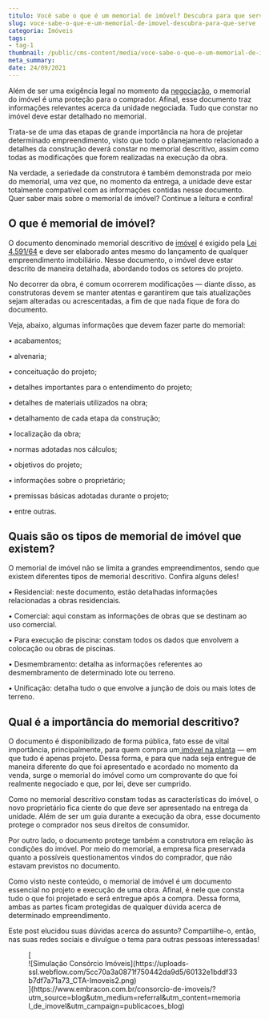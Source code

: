 ```yaml
---
titulo: Você sabe o que é um memorial de imóvel? Descubra para que serve!
slug: voce-sabe-o-que-e-um-memorial-de-imovel-descubra-para-que-serve
categoria: Imóveis
tags:
- tag-1
thumbnail: /public/cms-content/media/voce-sabe-o-que-e-um-memorial-de-imovel-descubra-para-que-serve.jpg
meta_summary: 
date: 24/09/2021
---
```

Além de ser uma exigência legal no momento da [negociação](https://blog.movingimoveis.com.br/entenda-como-funciona-o-contrato-de-compra-e-venda-de-imovel/), o memorial do imóvel é uma proteção para o comprador. Afinal, esse documento traz informações relevantes acerca da unidade negociada. Tudo que constar no imóvel deve estar detalhado no memorial.

Trata-se de uma das etapas de grande importância na hora de projetar determinado empreendimento, visto que todo o planejamento relacionado a detalhes da construção deverá constar no memorial descritivo, assim como todas as modificações que forem realizadas na execução da obra.

Na verdade, a seriedade da construtora é também demonstrada por meio do memorial, uma vez que, no momento da entrega, a unidade deve estar totalmente compatível com as informações contidas nesse documento. Quer saber mais sobre o memorial de imóvel? Continue a leitura e confira!

O que é memorial de imóvel?
---------------------------

O documento denominado memorial descritivo de [imóvel](https://blog.movingimoveis.com.br/7-erros-que-voce-nao-deve-cometer-ao-comprar-um-imovel/) é exigido pela [Lei 4.591/64](http://www.planalto.gov.br/ccivil_03/leis/l4591.htm) e deve ser elaborado antes mesmo do lançamento de qualquer empreendimento imobiliário. Nesse documento, o imóvel deve estar descrito de maneira detalhada, abordando todos os setores do projeto.

No decorrer da obra, é comum ocorrerem modificações — diante disso, as construtoras devem se manter atentas e garantirem que tais atualizações sejam alteradas ou acrescentadas, a fim de que nada fique de fora do documento.

Veja, abaixo, algumas informações que devem fazer parte do memorial:

 • acabamentos;

 • alvenaria;

 • conceituação do projeto;

 • detalhes importantes para o entendimento do projeto;

 • detalhes de materiais utilizados na obra;

 • detalhamento de cada etapa da construção;

 • localização da obra;

 • normas adotadas nos cálculos;

 • objetivos do projeto;

 • informações sobre o proprietário;

 • premissas básicas adotadas durante o projeto;

 • entre outras.

Quais são os tipos de memorial de imóvel que existem?
-----------------------------------------------------

O memorial de imóvel não se limita a grandes empreendimentos, sendo que existem diferentes tipos de memorial descritivo. Confira alguns deles!

 • Residencial: neste documento, estão detalhadas informações relacionadas a obras residenciais.

 • Comercial: aqui constam as informações de obras que se destinam ao uso comercial.

 • Para execução de piscina: constam todos os dados que envolvem a colocação ou obras de piscinas.

 • Desmembramento: detalha as informações referentes ao desmembramento de determinado lote ou terreno.

 • Unificação: detalha tudo o que envolve a junção de dois ou mais lotes de terreno.

Qual é a importância do memorial descritivo?
--------------------------------------------

O documento é disponibilizado de forma pública, fato esse de vital importância, principalmente, para quem compra um[ imóvel na planta](https://www.embracon.com.br/blog/saiba-como-comprar-apartamento-na-planta-com-consorcio) — em que tudo é apenas projeto. Dessa forma, e para que nada seja entregue de maneira diferente do que foi apresentado e acordado no momento da venda, surge o memorial do imóvel como um comprovante do que foi realmente negociado e que, por lei, deve ser cumprido.

Como no memorial descritivo constam todas as características do imóvel, o novo proprietário fica ciente do que deve ser apresentado na entrega da unidade. Além de ser um guia durante a execução da obra, esse documento protege o comprador nos seus direitos de consumidor.

Por outro lado, o documento protege também a construtora em relação às condições do imóvel. Por meio do memorial, a empresa fica preservada quanto a possíveis questionamentos vindos do comprador, que não estavam previstos no documento.

Como visto neste conteúdo, o memorial de imóvel é um documento essencial no projeto e execução de uma obra. Afinal, é nele que consta tudo o que foi projetado e será entregue após a compra. Dessa forma, ambas as partes ficam protegidas de qualquer dúvida acerca de determinado empreendimento.

Este post elucidou suas dúvidas acerca do assunto? Compartilhe-o, então, nas suas redes sociais e divulgue o tema para outras pessoas interessadas!

<figure class="w-richtext-figure-type-image w-richtext-align-center">[<div>![Simulação Consórcio Imóveis](https://uploads-ssl.webflow.com/5cc70a3a0871f750442da9d5/60132e1bddf33b7df7a71a73_CTA-Imoveis2.png)</div>](https://www.embracon.com.br/consorcio-de-imoveis/?utm_source=blog&utm_medium=referral&utm_content=memorial_de_imovel&utm_campaign=publicacoes_blog)</figure>
